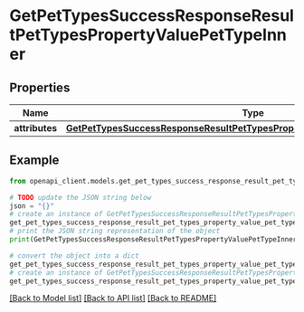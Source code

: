# GetPetTypesSuccessResponseResultPetTypesPropertyValuePetTypeInner


## Properties

Name | Type | Description | Notes
------------ | ------------- | ------------- | -------------
**attributes** | [**GetPetTypesSuccessResponseResultPetTypesPropertyValuePetTypeInnerAttributes**](GetPetTypesSuccessResponseResultPetTypesPropertyValuePetTypeInnerAttributes.md) |  | 

## Example

```python
from openapi_client.models.get_pet_types_success_response_result_pet_types_property_value_pet_type_inner import GetPetTypesSuccessResponseResultPetTypesPropertyValuePetTypeInner

# TODO update the JSON string below
json = "{}"
# create an instance of GetPetTypesSuccessResponseResultPetTypesPropertyValuePetTypeInner from a JSON string
get_pet_types_success_response_result_pet_types_property_value_pet_type_inner_instance = GetPetTypesSuccessResponseResultPetTypesPropertyValuePetTypeInner.from_json(json)
# print the JSON string representation of the object
print(GetPetTypesSuccessResponseResultPetTypesPropertyValuePetTypeInner.to_json())

# convert the object into a dict
get_pet_types_success_response_result_pet_types_property_value_pet_type_inner_dict = get_pet_types_success_response_result_pet_types_property_value_pet_type_inner_instance.to_dict()
# create an instance of GetPetTypesSuccessResponseResultPetTypesPropertyValuePetTypeInner from a dict
get_pet_types_success_response_result_pet_types_property_value_pet_type_inner_from_dict = GetPetTypesSuccessResponseResultPetTypesPropertyValuePetTypeInner.from_dict(get_pet_types_success_response_result_pet_types_property_value_pet_type_inner_dict)
```
[[Back to Model list]](../README.md#documentation-for-models) [[Back to API list]](../README.md#documentation-for-api-endpoints) [[Back to README]](../README.md)


